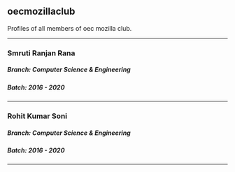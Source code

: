 ## oecmozillaclub
Profiles of all members of oec mozilla club.

-----------------------------------------

### Smruti Ranjan Rana
##### Branch: Computer Science & Engineering
##### Batch: 2016 - 2020

--------

### Rohit Kumar Soni
##### Branch: Computer Science & Engineering
##### Batch: 2016 - 2020

--------


